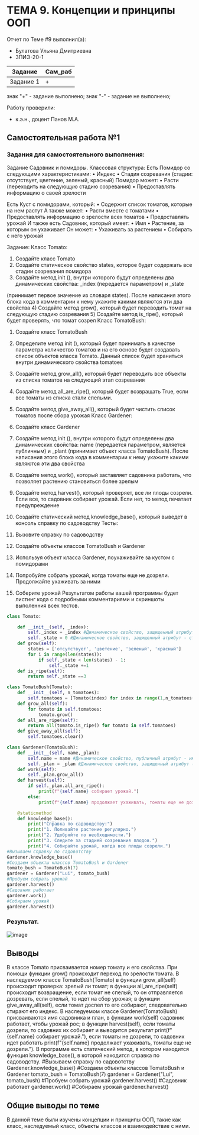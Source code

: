 # ТЕМА 9. Концепции и принципы ООП 
Отчет по Теме #9 выполнил(а):
- Булатова Ульяна Дмитриевна
- ЗПИЭ-20-1

| Задание | Сам_раб | 
| ------ | ------ | 
| Задание 1 | + | 


знак "+" - задание выполнено; знак "-" - задание не выполнено;

Работу проверили:
- к.э.н., доцент Панов М.А.

## Самостоятельная работа №1
###	Задания для самостоятельного выполнения:
Задание Садовник и помидоры.
Классовая структура:
Есть Помидор со следующими характеристиками:
•	Индекс
•	Стадия созревания (стадии: отсутствует, цветение, зеленый, красный)
Помидор может:
•	Расти (переходить на следующую стадию созревания)
•	Предоставлять информацию о своей зрелости

Есть Куст с помидорами, который:
•	Содержит список томатов, которые на нем растут А также может:
•	Расти вместе с томатами
•	Предоставлять информацию о зрелости всех томатов
•	Предоставлять урожай
И также есть Садовник, который имеет:
•	Имя
•	Растение, за которым он ухаживает Он может:
•	Ухаживать за растением
•	Собирать с него урожай

Задание:
Класс Tomato:
1)	Создайте класс Tomato
2)	Создайте статическое свойство states, которое будет содержать все стадии созревания помидора
3)	Создайте метод	init	(), внутри которого будут определены два динамических свойства: _index (передается параметром) и _state
 
(принимает первое значение из словаря states). После написания этого блока кода в комментарии к нему укажите какими являются эти два свойства
4)	Создайте метод grow(), который будет переводить томат на следующую стадию созревания
5)	Создайте метод is_ripe(), который будет проверять, что томат созрел Класс TomatoBush:
1)	Создайте класс TomatoBush
2)	Определите метод	init	(), который будет принимать в качестве параметра количество томатов и на его основе будет создавать список объектов класса Tomato. Данный список будет храниться внутри динамического свойства tomatoes
3)	Создайте метод grow_all(), который будет переводить все объекты из списка томатов на следующий этап созревания
4)	Создайте метод all_are_ripe(), который будет возвращать True, если все томаты из списка стали спелыми.
5)	Создайте метод give_away_all(), который будет чистить список томатов после сбора урожая
Класс Gardener:
1)	Создайте класс Gardener
2)	Создайте метод	init	(), внутри которого будут определены два динамических свойства: name (передается параметром, является публичным) и _plant (принимает объект класса TomatoBush). После написания этого блока кода в комментарии к нему укажите какими являются эти два свойства
3)	Создайте метод work(), который заставляет садовника работать, что позволяет растению становиться более зрелым
4)	Создайте метод harvest(), который проверяет, все ли плоды созрели. Если все, то садовник собирает урожай. Если нет, то метод печатает предупреждение
5)	Создайте статический метод knowledge_base(), который выведет в консоль справку по садоводству
Тесты:
1)	Вызовите справку по садоводству
2)	Создайте объекты классов TomatoBush и Gardener
3)	Используя объект класса Gardener, поухаживайте за кустом с помидорами
4)	Попробуйте собрать урожай, когда томаты еще не дозрели. Продолжайте ухаживать за ними
 
5)	Соберите урожай
Результатом работы вашей программы будет листинг кода с подробными комментариями и скриншоты выполенния всех тестов.

```python
class Tomato:

    def __init__(self, _index):
        self._index = _index #Динамическое свойство, защищенный атрибут - номер томата
        self._state = 0 #Динамическое свойство, защищенный атрибут - стадии созревания
    def grow(self):
        states = ['отсутствует', 'цветение', 'зеленый', 'красный']
        for i in range(len(states)):
            if self._state < len(states) - 1:
                self._state +=1
    def is_ripe(self):
        return self._state ==3

class TomatoBush(Tomato):
    def __init__(self, n_tomatoes):
        self.tomatoes = [Tomato(index) for index in range(1,n_tomatoes+1)]
    def grow_all(self):
        for tomato in self.tomatoes:
            tomato.grow()
    def all_are_ripe(self):
        return all(tomato.is_ripe() for tomato in self.tomatoes)
    def give_away_all(self):
        self.tomatoes.clear()

class Gardener(TomatoBush):
    def __init__(self, name,_plan):
        self.name = name #Динамическое свойство, публичный атрибут - имя садовника
        self._plan = _plan #Динамическое свойство, защищенный атрибут - хранит объект класса TomatoBush
    def work(self):
        self._plan.grow_all()
    def harvest(self):
        if self._plan.all_are_ripe():
            print(f"{self.name} собирает урожай.")
        else:
            print(f"{self.name} продолжает ухаживать, томаты еще не дозрели.")

    @staticmethod
    def knowledge_base():
        print("Справка по садоводству:")
        print("1. Поливайте растение регулярно.")
        print("2. Удобряйте по необходимости.")
        print("3. Следите за стадией созревания плодов.")
        print("4. Собирайте урожай, когда все плоды созрели.")
#Вызываем справку по садовотству
Gardener.knowledge_base()
#Создаем объекты классов TomatoBush и Gardener
tomato_bush = TomatoBush(7)
gardener = Gardener("Lui", tomato_bush)
#Пробуем собрать урожай
gardener.harvest()
#Садовник работает
gardener.work()
#Собираем урожай
gardener.harvest()
```
### Результат.
![image](https://github.com/Capriceulia/lab/assets/95130454/af5980cf-6c7f-437e-872a-d7601ea2bbfc)

## Выводы
В классе Tomato присваивается номер томату и его свойства. При помощи функции grow() происходит переход по зрелости томата.
В наследуемом классе TomatoBush(Tomato) в функции grow_all(self) происходит проверка: зрелый ли томат; в функции all_are_ripe(self) происходит возвращение, если томат не спелый, то он отправляется дозревать, если спелый, то идет на сбор урожая; в функции give_away_all(self), если томат доспел то его собирают, следовательно стирают его индекс. 
В наследуемом классе Gardener(TomatoBush) присваиваются имя садовника и план, в функции work(self) садовник работает, чтобы урожай рос; в функции harvest(self), если томаты дозрели, то садовних их собирает и выводится результат print(f"{self.name} собирает урожай."), если томаты не дозрели, то садовник идет работать 
 print(f"{self.name} продолжает ухаживать, томаты еще не дозрели.").
 В программе есть статический метод, в котором находится функция knowledge_base(), в которой находится справка по садоводству. 
#Вызываем справку по садовотству
Gardener.knowledge_base()
#Создаем объекты классов TomatoBush и Gardener
tomato_bush = TomatoBush(7)
gardener = Gardener("Lui", tomato_bush)
#Пробуем собрать урожай
gardener.harvest()
#Садовник работает
gardener.work()
#Собираем урожай
gardener.harvest()

## Общие выводы по теме
В данной теме были изучены концепции и принципы ООП, такие как класс, наследуемый класс, объекты классов и взаимодействие с ними.
